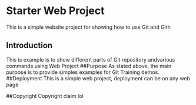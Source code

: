 # Starter Web Project

This is a simple website project for showing how to use Git and Gith

## Introduction
This is example is to show different parts of Git repository andvarious commands using Web Project
##Purpose
As stated above, the main purpose is to provide simples examples for Git Training demos.
##Deployment
This is a simple web project, deployment can be on any web page

##Copyright
Copyright claim lol